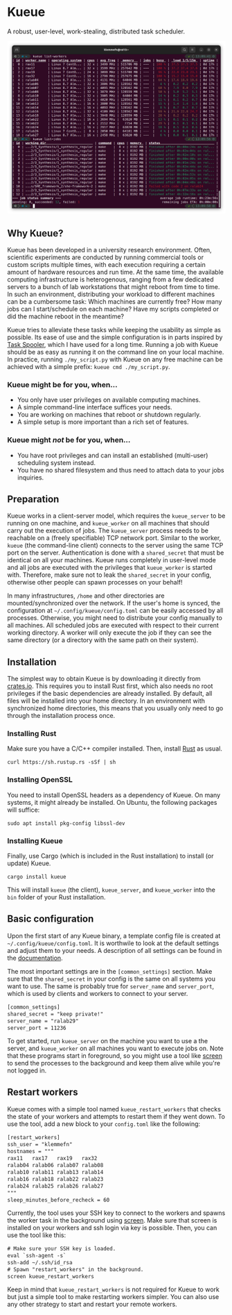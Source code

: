 # Kueue

A robust, user-level, work-stealing, distributed task scheduler.

![Kueue command line interface](screenshot_0.16.0.png)

## Why Kueue?

Kueue has been developed in a university research environment. Often, scientific
experiments are conducted by running commercial tools or custom scripts multiple
times, with each execution requiring a certain amount of hardware resources and
run time. At the same time, the available computing infrastructure is
heterogenous, ranging from a few dedicated servers to a bunch of lab
workstations that might reboot from time to time. In such an environment,
distributing your workload to different machines can be a cumbersome task:
Which machines are currently free? How many jobs can I start/schedule on each
machine? Have my scripts completed or did the machine reboot in the meantime?

Kueue tries to alleviate these tasks while keeping the usability as simple as
possible. Its ease of use and the simple configuration is in parts inspired by
[Task Spooler](https://vicerveza.homeunix.net/~viric/soft/ts/), which I have
used for a long time. Running a job with Kueue should be as easy as running it
on the command line on your local machine. In practice, running `./my_script.py`
with Kueue on any free machine can be achieved with a simple prefix:
`kueue cmd ./my_script.py`.

### Kueue might be for you, when...

- You only have user privileges on available computing machines.
- A simple command-line interface suffices your needs.
- You are working on machines that reboot or shutdown regularly.
- A simple setup is more important than a rich set of features.

### Kueue might _not_ be for you, when...

- You have root privileges and can install an established (multi-user)
  scheduling system instead.
- You have no shared filesystem and thus need to attach data to your jobs
  inquiries.

## Preparation

Kueue works in a client-server model, which requires the `kueue_server` to be
running on one machine, and `kueue_worker` on all machines that should carry out
the execution of jobs. The `kueue_server` process needs to be reachable on a
(freely specifiable) TCP network port. Similar to the worker, `kueue` (the
command-line client) connects to the server using the same TCP port on the
server. Authentication is done with a `shared_secret` that must be identical on
all your machines. Kueue runs completely in user-level mode and all jobs are
executed with the privileges that `kueue_worker` is started with. Therefore,
make sure not to leak the `shared_secret` in your config, otherwise other people
can spawn processes on your behalf!

In many infrastructures, `/home` and other directories are mounted/synchronized
over the network. If the user's home is synced, the configuration at
`~/.config/kueue/config.toml` can be easily accessed by all processes.
Otherwise, you might need to distribute your config manually to all machines.
All scheduled jobs are executed with respect to their current working directory.
A worker will only execute the job if they can see the same directory (or a
directory with the same path on their system).

## Installation

The simplest way to obtain Kueue is by downloading it directly from
[crates.io](https://crates.io/crates/kueue). This requires you to install Rust
first, which also needs no root privileges if the basic dependencies are already
installed. By default, all files will be installed into your home directory. In
an environment with synchronized home directories, this means that you usually
only need to go through the installation process once.

### Installing Rust

Make sure you have a C/C++ compiler installed. Then, install
[Rust](https://www.rust-lang.org/tools/install) as usual.

    curl https://sh.rustup.rs -sSf | sh

### Installing OpenSSL

You need to install OpenSSL headers as a dependency of Kueue. On many systems,
it might already be installed. On Ubuntu, the following packages will suffice:

    sudo apt install pkg-config libssl-dev

### Installing Kueue

Finally, use Cargo (which is included in the Rust installation) to install (or
update) Kueue.

    cargo install kueue

This will install `kueue` (the client), `kueue_server`, and `kueue_worker` into
the `bin` folder of your Rust installation.

## Basic configuration

Upon the first start of any Kueue binary, a template config file is created at
`~/.config/kueue/config.toml`. It is worthwile to look at the default settings
and adjust them to your needs. A description of all settings can be found in the
[documentation](https://docs.rs/kueue/latest/kueue_lib/config).

The most important settings are in the `[common_settings]` section. Make sure
that the `shared_secret` in your config is the same on all systems you want to
use. The same is probably true for `server_name` and `server_port`, which is
used by clients and workers to connect to your server.

    [common_settings]
    shared_secret = "keep private!"
    server_name = "ralab29"
    server_port = 11236

To get started, run `kueue_server` on the machine you want to use a the server,
and `kueue_worker` on all machines you want to execute jobs on. Note that these
programs start in foreground, so you might use a tool like
[screen](https://linux.die.net/man/1/screen) to send the processes to the
background and keep them alive while you're not logged in.

## Restart workers

Kueue comes with a simple tool named `kueue_restart_workers` that checks the
state of your workers and attempts to restart them if they went down. To use the
tool, add a new block to your `config.toml` like the following:

    [restart_workers]
    ssh_user = "klemmefn"
    hostnames = """
    rax11   rax17   rax19   rax32
    ralab04 ralab06 ralab07 ralab08
    ralab10 ralab11 ralab13 ralab14
    ralab16 ralab18 ralab22 ralab23
    ralab24 ralab25 ralab26 ralab27
    """
    sleep_minutes_before_recheck = 60

Currently, the tool uses your SSH key to connect to the workers and spawns the
worker task in the background using [screen](https://linux.die.net/man/1/screen).
Make sure that screen is installed on your workers and ssh login via key is
possible. Then, you can use the tool like this:

    # Make sure your SSH key is loaded.
    eval `ssh-agent -s`
    ssh-add ~/.ssh/id_rsa
    # Spawn "restart_workers" in the background.
    screen kueue_restart_workers

Keep in mind that `kueue_restart_workers` is not required for Kueue to work but
just a simple tool to make restarting workers simpler. You can also use any
other strategy to start and restart your remote workers.
